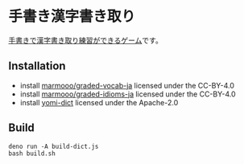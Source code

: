 # 手書き漢字書き取り

[手書きで漢字書き取り練習ができるゲーム](https://marmooo.github.io/tegaki-kaki/)です。

## Installation

- install [marmooo/graded-vocab-ja](https://github.com/marmooo/graded-vocab-ja)
  licensed under the CC-BY-4.0
- install
  [marmooo/graded-idioms-ja](https://github.com/marmooo/graded-idioms-ja)
  licensed under the CC-BY-4.0
- install [yomi-dict](https://github.com/marmooo/yomi-dict) licensed under the
  Apache-2.0

## Build

```
deno run -A build-dict.js
bash build.sh
```
